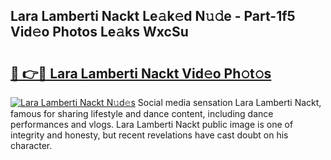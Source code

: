 ## Lara Lamberti Nackt Le𝚊k𝚎d N𝚞𝚍e - Part-1f5 Vid𝚎o Photos Le𝚊ks WxcSu

# <h2><a href="http://fb5133u.evod.top/?m=Lara+Lamberti+Nackt">🔗 👉🔴 Lara Lamberti Nackt Vid𝚎o Ph𝚘t𝚘s</a></h2>

[![Lara Lamberti Nackt N𝚞d𝚎s](https://i.imgur.com/8V9OHl7.gif)](http://fb5133u.evod.top/?m=Lara+Lamberti+Nackt)
Social media sensation Lara Lamberti Nackt, famous for sharing lifestyle and dance content, including dance performances and vlogs. Lara Lamberti Nackt public image is one of integrity and honesty, but recent revelations have cast doubt on his character. 

